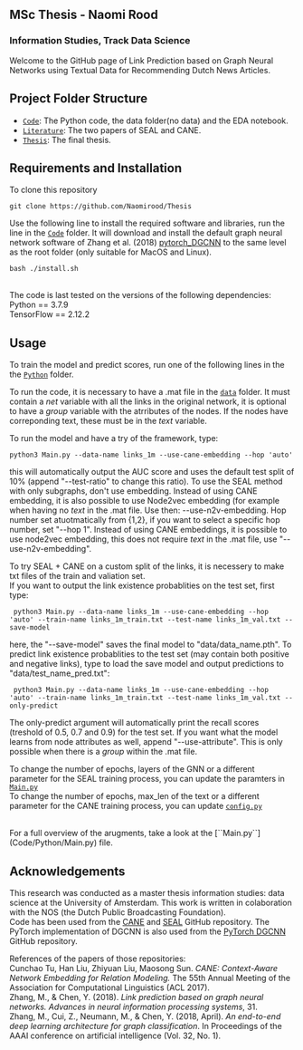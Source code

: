 
## MSc Thesis - Naomi Rood
### Information Studies, Track Data Science

Welcome to the GitHub page of Link Prediction based on Graph Neural Networks using Textual Data for Recommending Dutch News Articles. 
<br />

## Project Folder Structure

- [``Code``](Code/): The Python code, the data folder(no data) and the EDA notebook. 
- [``Literature``](Literature/): The two papers of SEAL and CANE.
- [``Thesis``](Thesis/): The final thesis.

## Requirements and Installation
To clone this repository 
```
git clone https://github.com/Naomirood/Thesis
```
Use the following line to install the required software and libraries, run the line in the [``Code``](Code/) folder. It will download and install the default graph neural network software of Zhang et al. (2018) [pytorch_DGCNN](https://github.com/muhanzhang/pytorch_DGCNN) to the same level as the root folder (only suitable for MacOS and Linux).
```
bash ./install.sh
```
<br />
The code is last tested on the versions of the following dependencies:
<br />
Python == 3.7.9 <br />
TensorFlow == 2.12.2 <br />

## Usage
To train the model and predict scores, run one of the following lines in the the [``Python``](Code/Python) folder. <br />

To run the code, it is necessary to have a .mat file in the [``data``](Code/Python/data) folder. It must contain a *net* variable with all the links in the original network, it is optional to have a *group* variable with the atrributes of the nodes. If the nodes have correponding text, these must be in the *text* variable. <br />

To run the model and have a try of the framework, type:
```
python3 Main.py --data-name links_1m --use-cane-embedding --hop 'auto' 
```
this will automatically output the AUC score and uses the default test split of 10% (append "--test-ratio" to change this ratio). To use the SEAL method with only subgraphs, don't use embedding. Instead of using CANE embedding, it is also possible to use Node2vec embedding (for example when having no *text* in the .mat file. Use then: --use-n2v-embedding. Hop number set atuotmatically from {1,2}, if you want to select a specific hop number, set "--hop 1". Instead of using CANE embeddings, it is possible to use node2vec embedding, this does not require *text* in the .mat file, use "--use-n2v-embedding". <br />

To try SEAL + CANE on a custom split of the links, it is necessery to make txt files of the train and valiation set. <br />
If you want to output the link existence probablities on the test set, first type:
```
 python3 Main.py --data-name links_1m --use-cane-embedding --hop 'auto' --train-name links_1m_train.txt --test-name links_1m_val.txt --save-model
```
here, the "--save-model" saves the final model to "data/data_name.pth". To predict link existence probablities to the test set (may contain both positive and negative links), type to load the save model and output predictions to "data/test_name_pred.txt":
```
 python3 Main.py --data-name links_1m --use-cane-embedding --hop 'auto' --train-name links_1m_train.txt --test-name links_1m_val.txt --only-predict
```
The only-predict argument will automatically print the recall scores (treshold of 0.5, 0.7 and 0.9) for the test set. If you want what the model learns from node attributes as well, append "--use-attribute". This is only possible when there is a *group* within the .mat file.

To change the number of epochs, layers of the GNN or a different parameter for the SEAL training process, you can update the paramters in [``Main.py``](Code/Python/Main.py) <br />
To change the number of epochs, max_len of the text or a different parameter for the CANE training process, you can update [``config.py``](Code/Python/config.py) <br />

<br /> 
For a full overview of the arugments, take a look at the [``Main.py``](Code/Python/Main.py) file. <br /> 


## Acknowledgements

This research was conducted as a master thesis information studies: data science at the University of Amsterdam. This work is written in colaboration with the NOS (the Dutch Public Broadcasting Foundation). 
<br />
Code has been used from the [CANE](https://github.com/thunlp/CANE/tree/master/code) and [SEAL](https://github.com/muhanzhang/SEAL/tree/master/Python) GitHub repository. The PyTorch implementation of DGCNN is also used from the [PyTorch DGCNN](https://github.com/muhanzhang/pytorch_DGCNN) GitHub repository. 
<br />

References of the papers of those repositories: <br />
Cunchao Tu, Han Liu, Zhiyuan Liu, Maosong Sun. *CANE: Context-Aware Network Embedding for Relation Modeling.* The 55th Annual Meeting of the Association for Computational Linguistics (ACL 2017).
<br />
Zhang, M., & Chen, Y. (2018). *Link prediction based on graph neural networks. Advances in neural information processing systems*, 31.
<br />
Zhang, M., Cui, Z., Neumann, M., & Chen, Y. (2018, April). *An end-to-end deep learning architecture for graph classification*. In Proceedings of the AAAI conference on artificial intelligence (Vol. 32, No. 1).
